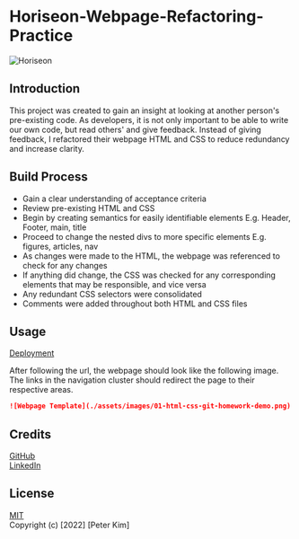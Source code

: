 # Horiseon-Webpage-Refactoring-Practice
![Horiseon](https://img.shields.io/badge/website-000000?style=for-the-badge&logo=About.me&logoColor=white)

## Introduction
This project was created to gain an insight at looking at another person's pre-existing code.
As developers, it is not only important to be able to write our own code, but read others' and give feedback. 
Instead of giving feedback, I refactored their webpage HTML and CSS to reduce redundancy and increase clarity.

## Build Process
- Gain a clear understanding of acceptance criteria
- Review pre-existing HTML and CSS
- Begin by creating semantics for easily identifiable elements E.g. Header, Footer, main, title
- Proceed to change the nested divs to more specific elements E.g. figures, articles, nav
- As changes were made to the HTML, the webpage was referenced to check for any changes
- If anything did change, the CSS was checked for any corresponding elements that may be responsible, and vice versa
- Any redundant CSS selectors were consolidated
- Comments were added throughout both HTML and CSS files

## Usage
[Deployment](https://peterkim89.github.io/Horiseon-Webpage-Refactoring-Practice/)

After following the url, the webpage should look like the following image.
The links in the navigation cluster should redirect the page to their respective areas.

```md
![Webpage Template](./assets/images/01-html-css-git-homework-demo.png)
```

## Credits
[GitHub](https://github.com/PeterKim89) <br>
[LinkedIn](www.linkedin.com/in/peter-kim89)    

## License
[MIT](https://choosealicense.com/licenses/mit/) <br>
Copyright (c) [2022] [Peter Kim]

